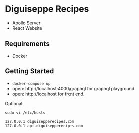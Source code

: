 # Diguiseppe Recipes

- Apollo Server
- React Website

## Requirements

- Docker

## Getting Started

- `docker-compose up`
- open: http://localhost:4000/graphql for graphql playground
- open: http://localhost for front end.

Optional:

`sudo vi /etc/hosts`

```
127.0.0.1 diguisepperecipes.com
127.0.0.1 api.diguisepperecipes.com
```